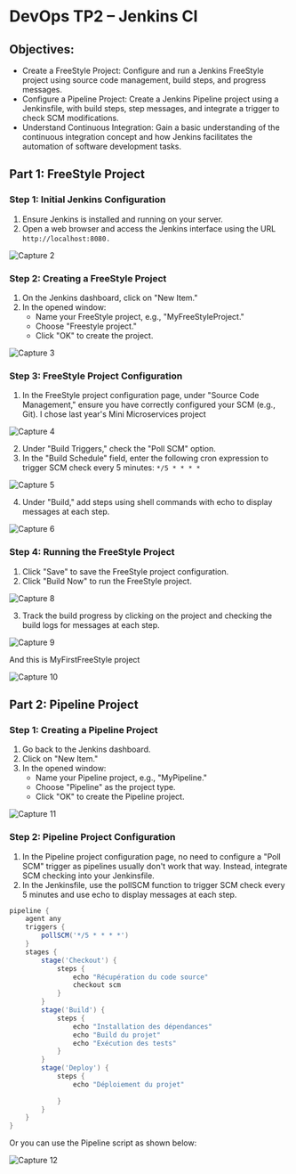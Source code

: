 # DevOps TP2 – Jenkins CI
## Objectives:
- Create a FreeStyle Project: Configure and run a Jenkins FreeStyle project using source code management, build steps, and progress messages.
- Configure a Pipeline Project: Create a Jenkins Pipeline project using a Jenkinsfile, with build steps, step messages, and integrate a trigger to check SCM modifications.
- Understand Continuous Integration: Gain a basic understanding of the continuous integration concept and how Jenkins facilitates the automation of software development tasks.
  
## Part 1: FreeStyle Project
### Step 1: Initial Jenkins Configuration
1. Ensure Jenkins is installed and running on your server.
2. Open a web browser and access the Jenkins interface using the URL `http://localhost:8080.`

![Capture 2](https://github.com/hadil-kortas/TP2-Jenkins/assets/97675597/57811743-4255-4782-877c-dd2d605782a4)

### Step 2: Creating a FreeStyle Project
1. On the Jenkins dashboard, click on "New Item."
2. In the opened window:
   - Name your FreeStyle project, e.g., "MyFreeStyleProject."
   - Choose "Freestyle project."
   - Click "OK" to create the project.


![Capture 3](https://github.com/hadil-kortas/TP2-Jenkins/assets/97675597/a55302c3-373d-4f2a-8823-83178fb11816)

### Step 3: FreeStyle Project Configuration
1. In the FreeStyle project configuration page, under "Source Code Management," ensure you have correctly configured your SCM (e.g., Git).
I chose last year's Mini Microservices project

![Capture 4](https://github.com/hadil-kortas/TP2-Jenkins/assets/97675597/d103daaf-feb1-4a17-beb0-a1d63838b297)


2. Under "Build Triggers," check the "Poll SCM" option.
3. In the "Build Schedule" field, enter the following cron expression to trigger SCM check every 5 minutes: `*/5 * * * *`

![Capture 5](https://github.com/hadil-kortas/TP2-Jenkins/assets/97675597/d820b69b-c233-40d9-9169-e81a3c7e0dba)

4. Under "Build," add steps using shell commands with echo to display messages at each step.

![Capture 6](https://github.com/hadil-kortas/TP2-Jenkins/assets/97675597/661606ae-0751-486d-9dcb-a9d6647ab421)

### Step 4: Running the FreeStyle Project
1. Click "Save" to save the FreeStyle project configuration.
2. Click "Build Now" to run the FreeStyle project.

![Capture 8](https://github.com/hadil-kortas/TP2-Jenkins/assets/97675597/61677043-dd07-4d95-a261-7de26bfdbcb4)

3. Track the build progress by clicking on the project and checking the build logs for messages at each step.

![Capture 9](https://github.com/hadil-kortas/TP2-Jenkins/assets/97675597/c41beac7-d9b4-412e-8bda-9695571f91b2)

And this is MyFirstFreeStyle project

![Capture 10](https://github.com/hadil-kortas/TP2-Jenkins/assets/97675597/047e3388-697e-4dd8-b170-f80cd1f576df)

## Part 2: Pipeline Project
### Step 1: Creating a Pipeline Project
1. Go back to the Jenkins dashboard.
2. Click on "New Item."
3. In the opened window:
    - Name your Pipeline project, e.g., "MyPipeline."
    - Choose "Pipeline" as the project type.
    - Click "OK" to create the Pipeline project.

![Capture 11](https://github.com/hadil-kortas/TP2-Jenkins/assets/97675597/a702565f-120b-4c7a-ae52-05d9785a8d84)

### Step 2: Pipeline Project Configuration
1. In the Pipeline project configuration page, no need to configure a "Poll SCM" trigger as pipelines usually don't work that way. Instead, integrate SCM checking into your Jenkinsfile.
2. In the Jenkinsfile, use the pollSCM function to trigger SCM check every 5 minutes and use echo to display messages at each step.
```groovy
pipeline {
    agent any
    triggers {
        pollSCM('*/5 * * * *')
    }
    stages {
        stage('Checkout') {
            steps {
                echo "Récupération du code source"
                checkout scm
            }
        }
        stage('Build') {
            steps {
                echo "Installation des dépendances"
                echo "Build du projet"
                echo "Exécution des tests"
            }
        }
        stage('Deploy') {
            steps {
                echo "Déploiement du projet"
      
            }
        }
    }
}
```
Or you can use the Pipeline script as shown below: 

![Capture 12](https://github.com/hadil-kortas/TP2-Jenkins/assets/97675597/65813df8-6421-4ff0-97e9-8b622e822b44)












